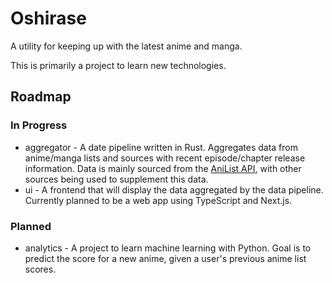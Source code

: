# Oshirase

A utility for keeping up with the latest anime and manga.

This is primarily a project to learn new technologies.

## Roadmap

### In Progress

* aggregator - A date pipeline written in Rust. Aggregates data from anime/manga lists and sources with recent episode/chapter release information. Data is mainly sourced from the [AniList API](https://anilist.gitbook.io/anilist-apiv2-docs/), with other sources being used to supplement this data.
* ui - A frontend that will display the data aggregated by the data pipeline. Currently planned to be a web app using TypeScript and Next.js.

### Planned

* analytics - A project to learn machine learning with Python. Goal is to predict the score for a new anime, given a user's previous anime list scores.
